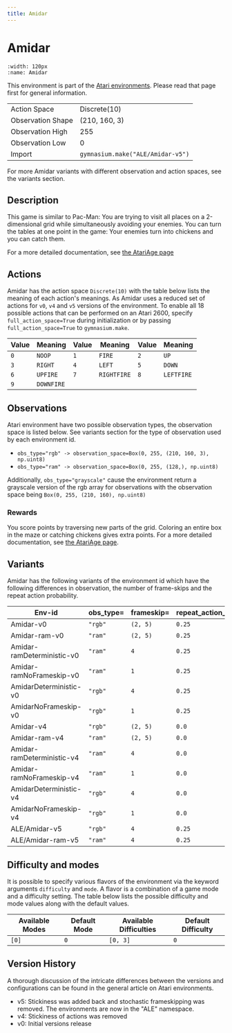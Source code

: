 ```yaml
---
title: Amidar
---
```


# Amidar

```{figure} ../../_static/videos/atari/amidar.gif
:width: 120px
:name: Amidar
```

This environment is part of the <a href='..'>Atari environments</a>. Please read that page first for general information.

|   |   |
|---|---|
| Action Space | Discrete(10) |
| Observation Shape | (210, 160, 3) |
| Observation High | 255 |
| Observation Low | 0  |
| Import | `gymnasium.make("ALE/Amidar-v5")` |

For more Amidar variants with different observation and action spaces, see the variants section.

## Description

This game is similar to Pac-Man: You are trying to visit all places on a 2-dimensional grid while simultaneously avoiding your enemies. You can turn the tables at one point in the game: Your enemies turn into chickens and you can catch them.

For a more detailed documentation, see [the AtariAge page](https://atariage.com/manual_html_page.php?SoftwareID=817)

## Actions

Amidar has the action space `Discrete(10)` with the table below lists the meaning of each action's meanings.
As Amidar uses a reduced set of actions for `v0`, `v4` and `v5` versions of the environment.
To enable all 18 possible actions that can be performed on an Atari 2600, specify `full_action_space=True` during
initialization or by passing `full_action_space=True` to `gymnasium.make`.

| Value   | Meaning    | Value   | Meaning     | Value   | Meaning    |
|---------|------------|---------|-------------|---------|------------|
| `0`     | `NOOP`     | `1`     | `FIRE`      | `2`     | `UP`       |
| `3`     | `RIGHT`    | `4`     | `LEFT`      | `5`     | `DOWN`     |
| `6`     | `UPFIRE`   | `7`     | `RIGHTFIRE` | `8`     | `LEFTFIRE` |
| `9`     | `DOWNFIRE` |         |             |         |            |

## Observations

Atari environment have two possible observation types, the observation space is listed below.
See variants section for the type of observation used by each environment id.

- `obs_type="rgb" -> observation_space=Box(0, 255, (210, 160, 3), np.uint8)`
- `obs_type="ram" -> observation_space=Box(0, 255, (128,), np.uint8)`

Additionally, `obs_type="grayscale"` cause the environment return a grayscale version of the rgb array for observations with the observation space being `Box(0, 255, (210, 160), np.uint8)`
### Rewards

You score points by traversing new parts of the grid. Coloring an entire box in the maze or catching chickens gives extra points.
For a more detailed documentation, see [the AtariAge page](https://atariage.com/manual_html_page.php?SoftwareID=817).

## Variants

Amidar has the following variants of the environment id which have the following differences in observation,
the number of frame-skips and the repeat action probability.

| Env-id                     | obs_type=   | frameskip=   | repeat_action_probability=   |
|----------------------------|-------------|--------------|------------------------------|
| Amidar-v0                  | `"rgb"`     | `(2, 5)`     | `0.25`                       |
| Amidar-ram-v0              | `"ram"`     | `(2, 5)`     | `0.25`                       |
| Amidar-ramDeterministic-v0 | `"ram"`     | `4`          | `0.25`                       |
| Amidar-ramNoFrameskip-v0   | `"ram"`     | `1`          | `0.25`                       |
| AmidarDeterministic-v0     | `"rgb"`     | `4`          | `0.25`                       |
| AmidarNoFrameskip-v0       | `"rgb"`     | `1`          | `0.25`                       |
| Amidar-v4                  | `"rgb"`     | `(2, 5)`     | `0.0`                        |
| Amidar-ram-v4              | `"ram"`     | `(2, 5)`     | `0.0`                        |
| Amidar-ramDeterministic-v4 | `"ram"`     | `4`          | `0.0`                        |
| Amidar-ramNoFrameskip-v4   | `"ram"`     | `1`          | `0.0`                        |
| AmidarDeterministic-v4     | `"rgb"`     | `4`          | `0.0`                        |
| AmidarNoFrameskip-v4       | `"rgb"`     | `1`          | `0.0`                        |
| ALE/Amidar-v5              | `"rgb"`     | `4`          | `0.25`                       |
| ALE/Amidar-ram-v5          | `"ram"`     | `4`          | `0.25`                       |

## Difficulty and modes

It is possible to specify various flavors of the environment via the keyword arguments `difficulty` and `mode`.
A flavor is a combination of a game mode and a difficulty setting. The table below lists the possible difficulty and mode values
along with the default values.

| Available Modes   | Default Mode   | Available Difficulties   | Default Difficulty   |
|-------------------|----------------|--------------------------|----------------------|
| `[0]`             | `0`            | `[0, 3]`                 | `0`                  |

## Version History

A thorough discussion of the intricate differences between the versions and configurations can be found in the general article on Atari environments.

* v5: Stickiness was added back and stochastic frameskipping was removed. The environments are now in the "ALE" namespace.
* v4: Stickiness of actions was removed
* v0: Initial versions release
